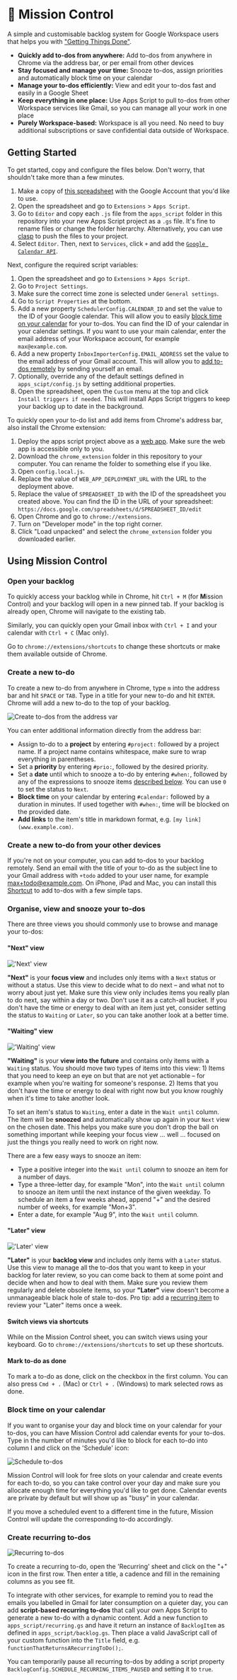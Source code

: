 # 🚀 Mission Control

A simple and customisable backlog system for Google Workspace users that helps you with ["Getting Things Done"](https://en.wikipedia.org/wiki/Getting_Things_Done).

- **Quickly add to-dos from anywhere:** Add to-dos from anywhere in Chrome via the address bar, or per email from other devices
- **Stay focused and manage your time:** Snooze to-dos, assign priorities and automatically block time on your calendar
- **Manage your to-dos efficiently:** View and edit your to-dos fast and easily in a Google Sheet
- **Keep everything in one place:** Use Apps Script to pull to-dos from other Workspace services like Gmail, so you can manage all your work in one place
- **Purely Workspace-based:** Workspace is all you need. No need to buy additional subscriptions or save confidential data outside of Workspace.

## Getting Started

To get started, copy and configure the files below. Don't worry, that shouldn't take more than a few minutes.

1. Make a copy of [this spreadsheet](https://docs.google.com/spreadsheets/d/1T5oizbxcr-_fVzoKcx92o2PO_DikLpdj8o8_cv7lvPc/edit?usp=sharing&resourcekey=0-aHUjSv69rN8c3A76sPSxDA) with the Google Account that you'd like to use.
2. Open the spreadsheet and go to `Extensions` > `Apps Script`.
2. Go to `Editor` and copy each `.js` file from the `apps_script` folder in this repository into your new Apps Script project as a `.gs` file. It's fine to rename files or change the folder hierarchy. Alternatively, you can use [clasp](https://github.com/google/clasp) to push the files to your project.
2. Select `Editor`. Then, next to `Services`, click `+` and add the [`Google Calendar API`](https://developers.google.com/apps-script/advanced/calendar).

Next, configure the required script variables:

1. Open the spreadsheet and go to `Extensions` > `Apps Script`.
2. Go to `Project Settings`.
2. Make sure the correct time zone is selected under `General settings`.
2. Go to `Script Properties` at the bottom.
2. Add a new property `SchedulerConfig.CALENDAR_ID` and set the value to the ID of your Google calendar. This will allow you to easily [block time on your calendar](#block-time-on-your-calendar) for your to-dos. You can find the ID of your calendar in your calendar settings. If you want to use your main calendar, enter the email address of your Workspace account, for example `max@example.com`.
2. Add a new property `InboxImporterConfig.EMAIL_ADDRESS` set the value to the email address of your Gmail account. This will allow you to [add to-dos remotely](#create-a-new-to-do-from-your-other-devices) by sending yourself an email.
2. Optionally, override any of the default settings defined in `apps_scipt/config.js` by setting additional properties.
2. Open the spreadsheet, open the `Custom` menu at the top and click `Install triggers if needed`. This will install Apps Script triggers to keep your backlog up to date in the background.

To quickly open your to-do list and add items from Chrome's address bar, also install the Chrome extension:

1. Deploy the apps script project above as a [web app](https://developers.google.com/apps-script/guides/web#deploy_a_script_as_a_web_app). Make sure the web app is accessible only to you.
2. Download the `chrome_extension` folder in this repository to your computer. You can rename the folder to something else if you like.
2. Open `config.local.js`.
2. Replace the value of `WEB_APP_DEPLOYMENT_URL` with the URL to the deployment above.
2. Replace the value of `SPREADSHEET_ID` with the ID of the spreadsheet you created above. You can find the ID in the URL of your spreadsheet: `https://docs.google.com/spreadsheets/d/SPREADSHEET_ID/edit`
2. Open Chrome and go to `chrome://extensions`.
2. Turn on "Developer mode" in the top right corner.
2. Click "Load unpacked" and select the `chrome_extension` folder you downloaded earlier.


## Using Mission Control

### Open your backlog

To quickly access your backlog while in Chrome, hit `Ctrl + M` (for **M**ission Control) and your backlog will open in a new pinned tab. If your backlog is already open, Chrome will navigate to the existing tab.

Similarly, you can quickly open your Gmail inbox with `Ctrl + I` and your calendar with `Ctrl + C` (Mac only).

Go to `chrome://extensions/shortcuts` to change these shortcuts or make them available outside of Chrome.


### Create a new to-do

To create a new to-do from anywhere in Chrome, type `m` into the address bar and hit `SPACE` or `TAB`. Type in a title for your new to-do and hit `ENTER`. Chrome will add a new to-do to the top of your backlog.

![Create to-dos from the address var](./assets/create_from_omnibox.png)

You can enter additional information directly from the address bar:

- Assign to-do to a **project** by entering `#project:` followed by a project name. If a project name contains whitespace, make sure to wrap everything in parentheses.
- Set a **priority** by entering `#prio:`, followed by the desired priority.
- Set a **date** until which to snooze a to-do by entering `#when:`, followed by any of the expressions to snooze items [described below](#waiting-view). You can use `0` to set the status to `Next`.
- **Block time** on your calendar by entering `#calendar:` followed by a duration in minutes. If used together with `#when:`, time will be blocked on the provided date.
- **Add links** to the item's title in markdown format, e.g. `[my link](www.example.com)`.


### Create a new to-do from your other devices

If you're not on your computer, you can add to-dos to your backlog remotely. Send an email with the title of your to-do as the subject line to your Gmail address with `+todo` added to your user name, for example max+todo@example.com. On iPhone, iPad and Mac, you can install this [Shortcut](https://www.icloud.com/shortcuts/44c0ff01b0a64377b22dcdd6592c26ec) to add to-dos with a few simple taps.


### Organise, view and snooze your to-dos

There are three views you should commonly use to browse and manage your to-dos:

#### "Next" view

!['Next' view](./assets/next_view.png)

**"Next"** is your **focus view** and includes only items with a `Next` status or without a status. Use this view to decide what to do next – and what not to worry about just yet. Make sure this view only includes items you really plan to do next, say within a day or two. Don't use it as a catch-all bucket. If you don't have the time or energy to deal with an item just yet, consider setting the status to `Waiting` or `Later`, so you can take another look at a better time.

#### "Waiting" view

!['Waiting' view](./assets/waiting_view.png)

**"Waiting"** is your **view into the future** and contains only items with a `Waiting` status. You should move two types of items into this view: 1) Items that you need to keep an eye on but that are not yet actionable – for example when you're waiting for someone's response. 2) Items that you don't have the time or energy to deal with right now but you know roughly when it's time to take another look.

To set an item's status to `Waiting`, enter a date in the `Wait until` column. The item will be **snoozed** and automatically show up again in your `Next` view on the chosen date. This helps you make sure you don't drop the ball on something important while keeping your focus view ... well ... focused on just the things you really need to work on right now.
 
There are a few easy ways to snooze an item:

- Type a positive integer into the `Wait until` column to snooze an item for a number of days.
- Type a three-letter day, for example "Mon", into the `Wait until` column to snooze an item until the next instance of the given weekday. To schedule an item a few weeks ahead, append "+" and the desired number of weeks, for example "Mon+3".
- Enter a date, for example "Aug 9", into the `Wait until` column.

#### "Later" view

!['Later' view](./assets/later_view.png)

**"Later"** is your **backlog view** and includes only items with a `Later` status. Use this view to manage all the to-dos that you want to keep in your backlog for later review, so you can come back to them at some point and decide when and how to deal with them. Make sure you review them regularly and delete obsolete items, so your **"Later"** view doesn't become a unmanageable black hole of stale to-dos. Pro tip: add a [recurring item](#add-recurring-to-dos) to review your "Later" items once a week.

#### Switch views via shortcuts

While on the Mission Control sheet, you can switch views using your keyboard. Go to `chrome://extensions/shortcuts` to set up these shortcuts.


#### Mark to-do as done

To mark a to-do as done, click on the checkbox in the first column. You can also press `Cmd + .` (Mac) or `Ctrl + .` (Windows) to mark selected rows as done.


### Block time on your calendar

If you want to organise your day and block time on your calendar for your to-dos, you can have Mission Control add calendar events for your to-dos. Type in the number of minutes you'd like to block for each to-do into column I and click on the 'Schedule' icon:

![Schedule to-dos](./assets/schedule.png)

Mission Control will look for free slots on your calendar and create events for each to-do, so you can take control over your day and make sure you allocate enough time for everything you'd like to get done. Calendar events are private by default but will show up as "busy" in your calendar.

If you move a scheduled event to a different time in the future, Mission Control will update the corresponding to-do accordingly.


### Create recurring to-dos

![Recurring to-dos](./assets/recurring.png)

To create a recurring to-do, open the 'Recurring' sheet and click on the "+" icon in the first row. Then enter a title, a cadence and fill in the remaining columns as you see fit.

To integrate with other services, for example to remind you to read the emails you labelled in Gmail for later consumption on a quieter day, you can add **script-based recurring to-dos** that call your own Apps Script to generate a new to-do with a dynamic content. Add a new function to `apps_script/recurring.gs` and have it return an instance of `BacklogItem` as defined in `apps_script/backlog.gs`. Then place a valid JavaScript call of your custom function into the `Title` field, e.g. `functionThatReturnsARecurringToDo();`.

You can temporarily pause all recurring to-dos by adding a script property `BacklogConfig.SCHEDULE_RECURRING_ITEMS_PAUSED` and setting it to `true`.
